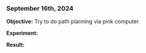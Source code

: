 
### September 16th, 2024

**Objective:** Try to do path planning via pink computer. 

**Experiment:** 

**Result:** 
